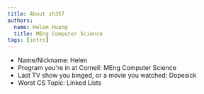 ```yaml
---
title: About zh357
authors:
  name: Helen Huang
  title: MEng Computer Science
tags: [intro]
---
```


- Name/Nickname: Helen
- Program you're in at Cornell: MEng Computer Science
- Last TV show you binged, or a movie you watched: Dopesick
- Worst CS Topic: Linked Lists

